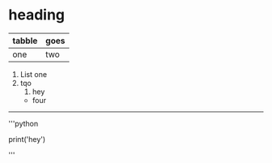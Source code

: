 # heading
|tabble|goes|
|---|---|
|one|two|

1. List one
2. tqo
   1. hey
   - four
   
---
'''python

print('hey')

'''
   
